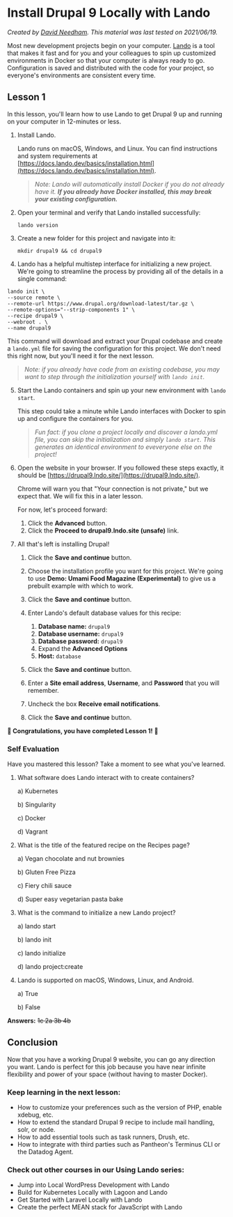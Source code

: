 # Install Drupal 9 Locally with Lando

_Created by [David Needham](https://www.davidneedham.me/). This material was last tested on 2021/06/19._

Most new development projects begin on your computer. [Lando](https://lando.dev/) is a tool that makes it fast and for you and your colleagues to spin up customized environments in Docker so that your computer is always ready to go. Configuration is saved and distributed with the code for your project, so everyone's environments are consistent every time.

## Lesson 1

In this lesson, you'll learn how to use Lando to get Drupal 9 up and running on your computer in 12-minutes or less.

1. Install Lando.
    
    Lando runs on macOS, Windows, and Linux. You can find instructions and system requirements at [https://docs.lando.dev/basics/installation.html](https://docs.lando.dev/basics/installation.html). 
    
    > _Note: Lando will automatically install Docker if you do not already have it. **If you already have Docker installed, this may break your existing configuration.**_
 
 2. Open your terminal and verify that Lando installed successfully: 
    
    `lando version`

 3. Create a new folder for this project and navigate into it:

    `mkdir drupal9 && cd drupal9`

4. Lando has a helpful multistep interface for initializing a new project. We're going to streamline the process by providing all of the details in a single command: 
    
```
lando init \
--source remote \
--remote-url https://www.drupal.org/download-latest/tar.gz \
--remote-options="--strip-components 1" \
--recipe drupal9 \
--webroot . \
--name drupal9
```

This command will download and extract your Drupal codebase and create a `lando.yml` file for saving the configuration for this project. We don't need this right now, but you'll need it for the next lesson.

> _Note: if you already have code from an existing codebase, you may want to step through the initialization yourself with `lando init`._

5. Start the Lando containers and spin up your new environment with `lando start`.

    This step could take a minute while Lando interfaces with Docker to spin up and configure the containers for you.

    > _Fun fact: if you clone a project locally and discover a lando.yml file, you can skip the initialization and simply `lando start`. This generates an identical environment to eveveryone else on the project!_

6. Open the website in your browser. If you followed these steps exactly, it should be [https://drupal9.lndo.site/](https://drupal9.lndo.site/).

    Chrome will warn you that "Your connection is not private," but we expect that. We will fix this in a later lesson. 
    
    For now, let's proceed forward:

    1. Click the __Advanced__ button.
    2. Click the __Proceed to drupal9.lndo.site (unsafe)__ link.

7. All that's left is installing Drupal!
    1. Click the __Save and continue__ button.
    
    2. Choose the installation profile you want for this project. We're going to use __Demo: Umami Food Magazine (Experimental)__ to give us a prebuilt example with which to work.

    3. Click the __Save and continue__ button.
 
    4. Enter Lando's default database values for this recipe:
        1. __Database name:__ `drupal9`
        2. __Database username:__ `drupal9`
        3. __Database password:__ `drupal9`
        4. Expand the __Advanced Options__
        5. __Host:__ `database`
    
    5. Click the __Save and continue__ button.

    6. Enter a __Site email address__, __Username__, and __Password__ that you will remember.

    7. Uncheck the box __Receive email notifications__.

    8. Click the __Save and continue__ button.

__🎉 Congratulations, you have completed Lesson 1! 🎉__

### Self Evaluation

Have you mastered this lesson? Take a moment to see what you've learned.

1. What software does Lando interact with to create containers?

    a) Kubernetes

    b) Singularity

    c) Docker

    d) Vagrant

2. What is the title of the featured recipe on the Recipes page?
    
    a) Vegan chocolate and nut brownies
    
    b) Gluten Free Pizza

    c) Fiery chili sauce

    d) Super easy vegetarian pasta bake

3. What is the command to initialize a new Lando project?

    a) lando start

    b) lando init

    c) lando initialize

    d) lando project:create

4. Lando is supported on macOS, Windows, Linux, and Android.

    a) True

    b) False

__Answers:__ ~~1c 2a 3b 4b~~

## Conclusion

Now that you have a working Drupal 9 website, you can go any direction you want. Lando is perfect for this job because you have near infinite flexibility and power of your space (without having to master Docker).

### Keep learning in the next lesson:  
 - How to customize your preferences such as the version of PHP, enable xdebug, etc.
 - How to extend the standard Drupal 9 recipe to include mail handling, solr, or node.
 - How to add essential tools such as task runners, Drush, etc.
 - How to integrate with third parties such as Pantheon's Terminus CLI or the Datadog Agent.

### Check out other courses in our Using Lando series:
 - Jump into Local WordPress Development with Lando
 - Build for Kubernetes Locally with Lagoon and Lando
 - Get Started with Laravel Locally with Lando
 - Create the perfect MEAN stack for JavaScript with Lando